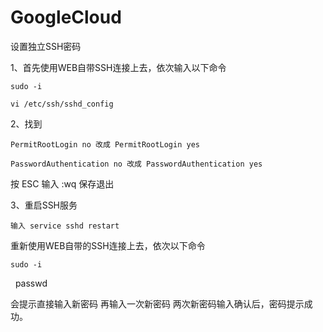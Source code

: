 # GoogleCloud
设置独立SSH密码

1、首先使用WEB自带SSH连接上去，依次输入以下命令 
 
    sudo -i 
  
    vi /etc/ssh/sshd_config
  
2、找到

    PermitRootLogin no 改成 PermitRootLogin yes
    
    PasswordAuthentication no 改成 PasswordAuthentication yes
    
按 ESC 输入 :wq 保存退出

3、重启SSH服务

    输入 service sshd restart

重新使用WEB自带的SSH连接上去，依次以下命令

    sudo -i
    
    passwd
    
会提示直接输入新密码
再输入一次新密码
两次新密码输入确认后，密码提示成功。

